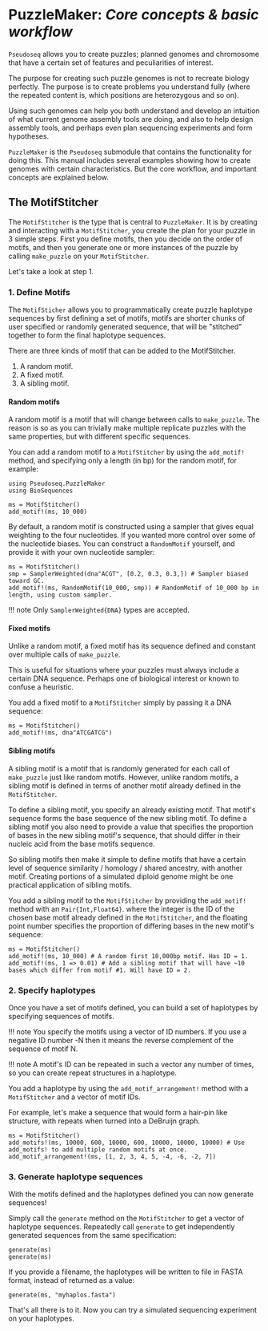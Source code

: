 # PuzzleMaker: _Core concepts & basic workflow_

`Pseudoseq` allows you to create puzzles; planned genomes and chromosome that
have a certain set of features and peculiarities of interest.

The purpose for creating such puzzle genomes is not to recreate biology perfectly.
The purpose is to create problems you understand fully (where the repeated
content is, which positions are heterozygous and so on).

Using such genomes can help you both understand and develop an intuition of what
current genome assembly tools are doing, and also to help design assembly
tools, and perhaps even plan sequencing experiments and form hypotheses.

`PuzzleMaker` is the `Pseudoseq` submodule that contains the functionality for
doing this. This manual includes several examples showing how to create genomes
with certain characteristics.
But the core workflow, and important concepts are explained below.

## The MotifStitcher

The `MotifStitcher` is the type that is central to `PuzzleMaker`.
It is by creating and interacting with a `MotifStitcher`, you create the plan
for your puzzle in 3 simple steps. First you define motifs, then you decide on
the order of motifs, and then you generate one or more instances of the puzzle
by calling `make_puzzle` on your `MotifStitcher`.

Let's take a look at step 1.

### 1. Define Motifs

The `MotifSticher` allows you to programmatically create puzzle haplotype
sequences by first defining a set of motifs, motifs are shorter chunks of user
specified or randomly generated sequence, that will be "stitched" together to
form the final haplotype sequences.

There are three kinds of motif that can be added to the MotifStitcher.

1. A random motif.
2. A fixed motif.
3. A sibling motif.

#### Random motifs

A random motif is a motif that will change between calls to `make_puzzle`.
The reason is so as you can trivially make multiple replicate puzzles with the
same properties, but with different specific sequences.

You can add a random motif to a `MotifStitcher` by using the `add_motif!` method,
and specifying only a length (in bp) for the random motif, for example:

```@setup pmkr
using Pseudoseq.PuzzleMaker
using BioSequences
```

```@repl pmkr
ms = MotifStitcher()
add_motif!(ms, 10_000)
```

By default, a random motif is constructed using a sampler that gives equal weighting
to the four nucleotides. If you wanted more control over some of the nucleotide
biases. You can construct a `RandomMotif` yourself, and provide it with your own
nucleotide sampler:

```@repl pmkr
ms = MotifStitcher()
smp = SamplerWeighted(dna"ACGT", [0.2, 0.3, 0.3,]) # Sampler biased toward GC.
add_motif!(ms, RandomMotif(10_000, smp)) # RandomMotif of 10_000 bp in length, using custom sampler.
```

!!! note
    Only `SamplerWeighted{DNA}` types are accepted.

#### Fixed motifs

Unlike a random motif, a fixed motif has its sequence defined and constant over
multiple calls of `make_puzzle`.

This is useful for situations where your puzzles must always include a certain
DNA sequence. Perhaps one of biological interest or known to confuse a heuristic.

You add a fixed motif to a `MotifStitcher` simply by passing it a DNA sequence:

```@repl pmkr
ms = MotifStitcher()
add_motif!(ms, dna"ATCGATCG")
```

#### Sibling motifs

A sibling motif is a motif that is randomly generated for each call of
`make_puzzle` just like random motifs. However, unlike random motifs, a sibling
motif is defined in terms of another motif already defined in the `MotifStitcher`.

To define a sibling motif, you specify an already existing motif. That motif's
sequence forms the base sequence of the new sibling motif. To define a sibling
motif you also need to provide a value that specifies the proportion of bases in
the new sibling motif's sequence, that should differ in their nucleic acid from
the base motifs sequence.

So sibling motifs then make it simple to define motifs that have a certain
level of sequence similarity / homology / shared ancestry, with another motif.
Creating portions of a simulated diploid genome might be one practical application
of sibling motifs.

You add a sibling motif to the `MotifStitcher` by providing the `add_motif!` method
with an `Pair{Int,Float64}`. where the integer is the ID of the chosen base motif
already defined in the `MotifStitcher`, and the floating point number specifies
the proportion of differing bases in the new motif's sequence:

```@repl pmkr
ms = MotifStitcher()
add_motif!(ms, 10_000) # A random first 10,000bp motif. Has ID = 1.
add_motif!(ms, 1 => 0.01) # Add a sibling motif that will have ~10 bases which differ from motif #1. Will have ID = 2.
```

### 2. Specify haplotypes

Once you have a set of motifs defined, you can build a set of haplotypes by
specifying sequences of motifs.

!!! note
    You specify the motifs using a vector of ID numbers. If you use a negative ID
    number -N then it means the reverse complement of the sequence of motif N.

!!! note
    A motif's ID can be repeated in such a vector any number of times, so you can
    create repeat structures in a haplotype. 

You add a haplotype by using the `add_motif_arrangement!` method with a
`MotifStitcher` and a vector of motif IDs.

For example, let's make a sequence that would form a hair-pin like structure,
with repeats when turned into a DeBruijn graph.

```@repl pmkr
ms = MotifStitcher()
add_motifs!(ms, 10000, 600, 10000, 600, 10000, 10000, 10000) # Use add_motifs! to add multiple random motifs at once.
add_motif_arrangement!(ms, [1, 2, 3, 4, 5, -4, -6, -2, 7])
```

### 3. Generate haplotype sequences

With the motifs defined and the haplotypes defined you can now generate sequences!

Simply call the `generate` method on the `MotifStitcher` to get a vector of
haplotype sequences. Repeatedly call `generate` to get independently generated
sequences from the same specification:

```@repl pmkr
generate(ms)
generate(ms)
```

If you provide a filename, the haplotypes will be written to file in FASTA
format, instead of returned as a value:

```@repl
generate(ms, "myhaplos.fasta")
```

That's all there is to it. Now you can try a simulated sequencing experiment on
your haplotypes. 